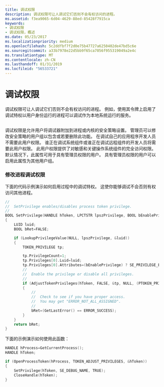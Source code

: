 ```yaml
---
title: 调试权限
description: 调试权限可让人调试它们否则不会有权访问的进程。
ms.assetid: f3ea9065-6d04-4629-88ed-85428f7915ca
keywords:
- 调试权限
- 调试权限，概述
ms.date: 05/23/2017
ms.localizationpriority: medium
ms.openlocfilehash: 5c2ddfbf7f2d0e75b47727a6250402de47bd5c6e
ms.sourcegitcommit: a33b7978e22d5bb9f65ca7056f955319049a2e4c
ms.translationtype: MT
ms.contentlocale: zh-CN
ms.lasthandoff: 01/31/2019
ms.locfileid: "56533721"
---
```

# <a name="debug-privilege"></a>调试权限


调试权限可让人调试它们否则不会有权访问的进程。 例如，使用其令牌上启用了调试特权以用户身份运行的进程可以调试作为本地系统运行的服务。

## <span id="ddk_reading_and_writing_registers_and_flags_dbg"></span><span id="DDK_READING_AND_WRITING_REGISTERS_AND_FLAGS_DBG"></span>


调试权限是允许用户将调试器附加到进程或内核的安全策略设置。 管理员可以修改安全策略的用户组以包含或若要删除此功能。 在调试自己的应用程序开发人员不需要此用户权限。 谁正在调试系统组件或谁正在调试远程组件的开发人员将需要此用户权限。 此用户权限提供了对敏感和关键操作系统组件的完全访问权限。 默认情况下，此属性可用于具有管理员权限的用户。 具有管理员权限的用户可以启用此属性为其他用户组。

### <a name="span-idmodifyingdebugprivilegeforaprocessspanspan-idmodifyingdebugprivilegeforaprocessspanmodifying-debug-privilege-for-a-process"></a><span id="modifying_debug_privilege_for_a_process"></span><span id="MODIFYING_DEBUG_PRIVILEGE_FOR_A_PROCESS"></span>修改进程调试权限

下面的代码示例演示如何启用过程中的调试特权。 这使你能够调试不会否则有权访问其他进程。

```cpp
//
//  SetPrivilege enables/disables process token privilege.
//
BOOL SetPrivilege(HANDLE hToken, LPCTSTR lpszPrivilege, BOOL bEnablePrivilege)
{
    LUID luid;
    BOOL bRet=FALSE;

    if (LookupPrivilegeValue(NULL, lpszPrivilege, &luid))
    {
        TOKEN_PRIVILEGE tp;

        tp.PrivilegeCount=1;
        tp.Privileges[0].Luid=luid;
        tp.Privileges[0].Attributes=(bEnablePrivilege) ? SE_PRIVILEGE_ENABLED: 0;
        //
        //  Enable the privilege or disable all privileges.
        //
        if (AdjustTokenPrivileges(hToken, FALSE, &tp, NULL, (PTOKEN_PRIVILEGES)NULL, (PDWORD)NULL))
        {
            //
            //  Check to see if you have proper access.
            //  You may get "ERROR_NOT_ALL_ASSIGNED".
            //
            bRet=(GetLastError() == ERROR_SUCCESS);
        }
    }
    return bRet;
}
```

下面的示例演示如何使用此函数：

```cpp
HANDLE hProcess=GetCurrentProcess();
HANDLE hToken;

if (OpenProcessToken(hProcess, TOKEN_ADJUST_PRIVILEGES, &hToken))
{
    SetPrivilege(hToken, SE_DEBUG_NAME, TRUE);
    CloseHandle(hToken);
}
```

 

 





